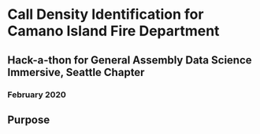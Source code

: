 # Call Density Identification for Camano Island Fire Department
## Hack-a-thon for General Assembly Data Science Immersive, Seattle Chapter
### February 2020

## Purpose

